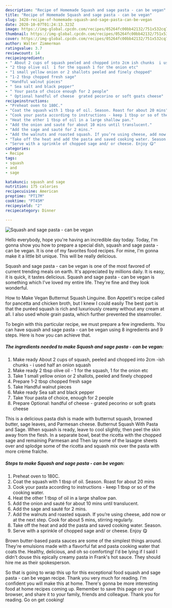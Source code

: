 ```yaml
---
description: "Recipe of Homemade Squash and sage pasta - can be vegan"
title: "Recipe of Homemade Squash and sage pasta - can be vegan"
slug: 3428-recipe-of-homemade-squash-and-sage-pasta-can-be-vegan
date: 2020-10-07T01:24:13.323Z
image: https://img-global.cpcdn.com/recipes/05264fc00bb42132/751x532cq70/squash-and-sage-pasta-can-be-vegan-recipe-main-photo.jpg
thumbnail: https://img-global.cpcdn.com/recipes/05264fc00bb42132/751x532cq70/squash-and-sage-pasta-can-be-vegan-recipe-main-photo.jpg
cover: https://img-global.cpcdn.com/recipes/05264fc00bb42132/751x532cq70/squash-and-sage-pasta-can-be-vegan-recipe-main-photo.jpg
author: Walter Zimmerman
ratingvalue: 3.7
reviewcount: 14
recipeingredient:
- " About 2 cups of squash peeled and chopped into 2cm ish chunks  i used half an onion squash"
- "2 tbsp olive oil  1 for the squash 1 for the onion etc"
- "1 small yellow onion or 2 shallots peeled and finely chopped"
- "1-2 tbsp chopped fresh sage"
- "Handful walnut pieces"
- " Sea salt and black pepper"
- " Your pasta of choice enough for 2 people"
- " Optional handful of cheese  grated pecorino or soft goats cheese"
recipeinstructions:
- "Preheat oven to 180C."
- "Coat the squash with 1 tbsp of oil. Season. Roast for about 20 mins"
- "Cook your pasta according to instructions - keep 1 tbsp or so of the cooking water."
- "Heat the other 1 tbsp of oil in a large shallow pan."
- "Add the onion and sauté for about 10 mins until translucent."
- "Add the sage and sauté for 2 mins."
- "Add the walnuts and roasted squash. If you’re using cheese, add now or at the next step. Cook for about 5 mins, stirring regularly."
- "Take off the heat and add the pasta and saved cooking water. Season."
- "Serve with a sprinkle of chopped sage and/ or cheese. Enjoy 😋"
categories:
- Recipe
tags:
- squash
- and
- sage

katakunci: squash and sage 
nutrition: 175 calories
recipecuisine: American
preptime: "PT17M"
cooktime: "PT45M"
recipeyield: "2"
recipecategory: Dinner

---
```



![Squash and sage pasta - can be vegan](https://img-global.cpcdn.com/recipes/05264fc00bb42132/751x532cq70/squash-and-sage-pasta-can-be-vegan-recipe-main-photo.jpg)

Hello everybody, hope you're having an incredible day today. Today, I'm gonna show you how to prepare a special dish, squash and sage pasta - can be vegan. It is one of my favorites food recipes. For mine, I'm gonna make it a little bit unique. This will be really delicious.

Squash and sage pasta - can be vegan is one of the most favored of current trending meals on earth. It's appreciated by millions daily. It is easy, it is quick, it tastes delicious. Squash and sage pasta - can be vegan is something which I've loved my entire life. They're fine and they look wonderful.

How to Make Vegan Butternut Squash Linguine. Bon Appetit&#39;s recipe called for pancetta and chicken broth, but I knew I could easily The best part is that the puréed squash is rich and luxuriously creamy without any cream at all. I also used whole grain pasta, which further prevented the steamroller.


To begin with this particular recipe, we must prepare a few ingredients. You can have squash and sage pasta - can be vegan using 8 ingredients and 9 steps. Here is how you can achieve that.

<!--inarticleads1-->

##### The ingredients needed to make Squash and sage pasta - can be vegan:

1. Make ready  About 2 cups of squash, peeled and chopped into 2cm -ish chunks - i used half an onion squash
1. Make ready 2 tbsp olive oil - 1 for the squash, 1 for the onion etc
1. Take 1 small yellow onion or 2 shallots, peeled and finely chopped
1. Prepare 1-2 tbsp chopped fresh sage
1. Take Handful walnut pieces
1. Make ready  Sea salt and black pepper
1. Take  Your pasta of choice, enough for 2 people
1. Prepare  Optional: handful of cheese - grated pecorino or soft goats cheese


This is a delicious pasta dish is made with butternut squash, browned butter, sage leaves, and Parmesan cheese. Butternut Squash With Pasta and Sage. When squash is ready, leave to cool slightly, then peel the skin away from the flesh. In a separate bowl, beat the ricotta with the chopped sage and remaining Parmesan and Then lay some of the lasagne sheets over and splodge some of the ricotta and squash mix over the pasta with more crème fraîche. 

<!--inarticleads2-->

##### Steps to make Squash and sage pasta - can be vegan:

1. Preheat oven to 180C.
1. Coat the squash with 1 tbsp of oil. Season. Roast for about 20 mins
1. Cook your pasta according to instructions - keep 1 tbsp or so of the cooking water.
1. Heat the other 1 tbsp of oil in a large shallow pan.
1. Add the onion and sauté for about 10 mins until translucent.
1. Add the sage and sauté for 2 mins.
1. Add the walnuts and roasted squash. If you’re using cheese, add now or at the next step. Cook for about 5 mins, stirring regularly.
1. Take off the heat and add the pasta and saved cooking water. Season.
1. Serve with a sprinkle of chopped sage and/ or cheese. Enjoy 😋


Brown butter-based pasta sauces are some of the simplest things around. They&#39;re emulsions made with a flavorful fat and pasta cooking water that coats the. Healthy, delicious, and oh so comforting! I&#39;d be lying if I said I didn&#39;t douse this epically creamy pasta in Frank&#39;s hot sauce. They should hire me as their spokesperson. 

So that is going to wrap this up for this exceptional food squash and sage pasta - can be vegan recipe. Thank you very much for reading. I'm confident you will make this at home. There's gonna be more interesting food at home recipes coming up. Remember to save this page on your browser, and share it to your family, friends and colleague. Thank you for reading. Go on get cooking!
